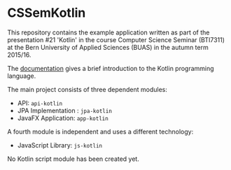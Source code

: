# CSSemKotlin
This repository contains the example application written as part of the presentation #21 'Kotlin'
in the course Computer Science Seminar (BTI7311) at the Bern University of Applied Sciences (BUAS) in the autumn term 2015/16.

The [documentation](doc/documentation.pdf) gives a brief introduction to the Kotlin programming language.

The main project consists of three dependent modules:
* API: `api-kotlin`
* JPA Implementation : `jpa-kotlin`
* JavaFX Application: `app-kotlin`

A fourth module is independent and uses a different technology:
* JavaScript Library: `js-kotlin`

No Kotlin script module has been created yet.
